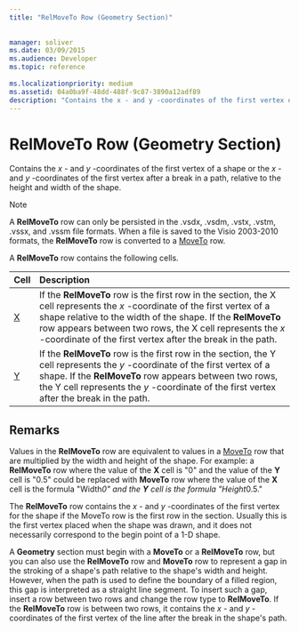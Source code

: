 ```yaml
---
title: "RelMoveTo Row (Geometry Section)"
 
 
manager: soliver
ms.date: 03/09/2015
ms.audience: Developer
ms.topic: reference
 
ms.localizationpriority: medium
ms.assetid: 04a0ba9f-48dd-488f-9c87-3890a12adf89
description: "Contains the x - and y -coordinates of the first vertex of a shape or the x - and y -coordinates of the first vertex after a break in a path, relative to the height and width of the shape."
---
```


# RelMoveTo Row (Geometry Section)

Contains the  *x*  - and  *y*  -coordinates of the first vertex of a shape or the  *x*  - and  *y*  -coordinates of the first vertex after a break in a path, relative to the height and width of the shape. 
  
> [!NOTE]
> A **RelMoveTo** row can only be persisted in the .vsdx, .vsdm, .vstx, .vstm, .vssx, and .vssm file formats. When a file is saved to the Visio 2003-2010 formats, the **RelMoveTo** row is converted to a [MoveTo](moveto-row-geometry-section.md) row. 
  
A **RelMoveTo** row contains the following cells. 
  
|**Cell**|**Description**|
|:-----|:-----|
|[X](x-cell-geometry-section.md) <br/> |If the **RelMoveTo** row is the first row in the section, the X cell represents the  *x*  -coordinate of the first vertex of a shape relative to the width of the shape. If the **RelMoveTo** row appears between two rows, the X cell represents the  *x*  -coordinate of the first vertex after the break in the path.  <br/> |
|[Y](y-cell-geometry-section.md) <br/> |If the **RelMoveTo** row is the first row in the section, the Y cell represents the  *y*  -coordinate of the first vertex of a shape. If the **RelMoveTo** row appears between two rows, the Y cell represents the  *y*  -coordinate of the first vertex after the break in the path.  <br/> |
   
## Remarks

Values in the **RelMoveTo** row are equivalent to values in a [MoveTo](moveto-row-geometry-section.md) row that are multiplied by the width and height of the shape. For example: a **RelMoveTo** row where the value of the **X** cell is "0" and the value of the **Y** cell is "0.5" could be replaced with **MoveTo** row where the value of the **X** cell is the formula "Width*0" and the **Y** cell is the formula "Height*0.5." 
  
The **RelMoveTo** row contains the  *x*  - and  *y*  -coordinates of the first vertex for the shape if the MoveTo row is the first row in the section. Usually this is the first vertex placed when the shape was drawn, and it does not necessarily correspond to the begin point of a 1-D shape. 
  
A **Geometry** section must begin with a **MoveTo** or a **RelMoveTo** row, but you can also use the **RelMoveTo** row and **MoveTo** row to represent a gap in the stroking of a shape's path relative to the shape's width and height. However, when the path is used to define the boundary of a filled region, this gap is interpreted as a straight line segment. To insert such a gap, insert a row between two rows and change the row type to **RelMoveTo**. If the **RelMoveTo** row is between two rows, it contains the  *x*  - and  *y*  -coordinates of the first vertex of the line after the break in the shape's path. 
  

